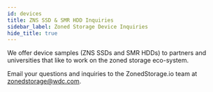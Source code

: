 ```yaml
---
id: devices
title: ZNS SSD & SMR HDD Inquiries
sidebar_label: Zoned Storage Device Inquiries
hide_title: true
---
```


We offer device samples (ZNS SSDs and SMR HDDs) to partners and universities that like to work on the zoned storage eco-system.

Email your questions and inquiries to the ZonedStorage.io team at <a href="mailto:zonedstorage@wdc.com?subject=Sample Inquiry">zonedstorage@wdc.com</a>.
